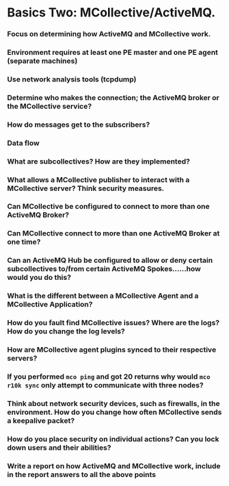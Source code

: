 # Basics Two: MCollective/ActiveMQ.
### Focus on determining how ActiveMQ and MCollective work.
### Environment requires at least one PE master and one PE agent (separate machines)
### Use network analysis tools (tcpdump)
### Determine who makes the connection; the ActiveMQ broker or the MCollective service?
### How do messages get to the subscribers?
### Data flow
### What are subcollectives? How are they implemented?
### What allows a MCollective publisher to interact with a MCollective server? Think security measures.
### Can MCollective be configured to connect to more than one ActiveMQ Broker?
### Can MCollective connect to more than one ActiveMQ Broker at one time?
### Can an ActiveMQ Hub be configured to allow or deny certain subcollectives to/from certain ActiveMQ Spokes......how would you do this?
### What is the different between a MCollective Agent and a MCollective Application?
### How do you fault find MCollective issues? Where are the logs? How do you change the log levels?
### How are MCollective agent plugins synced to their respective servers?
### If you performed `mco ping` and got 20 returns why would `mco r10k sync` only attempt to communicate with three nodes?
### Think about network security devices, such as firewalls, in the environment. How do you change how often MCollective sends a keepalive packet?
### How do you place security on individual actions?  Can you lock down users and their abilities?
### Write a report on how ActiveMQ and MCollective work, include in the report answers to all the above points
